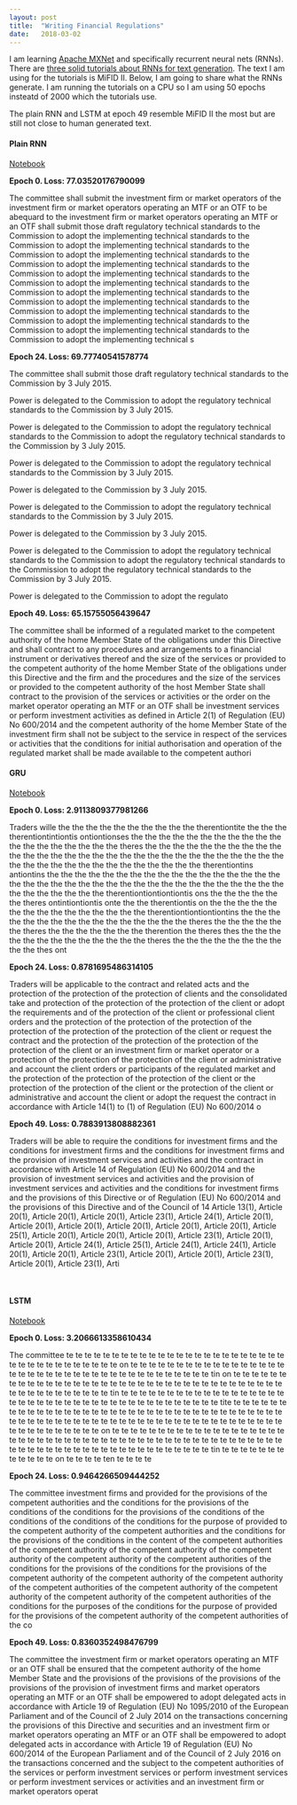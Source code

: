 ```yaml
---
layout: post
title:  "Writing Financial Regulations"
date:   2018-03-02
---
```


I am learning [Apache MXNet](https://mxnet.incubator.apache.org/) and specifically recurrent neural nets (RNNs). There are [three solid tutorials about RNNs for text generation](http://gluon.mxnet.io/chapter05_recurrent-neural-networks/simple-rnn.html). The text I am using for the tutorials is MiFID II. Below, I am going to share what the RNNs generate. I am running the tutorials on a CPU so I am using 50 epochs insteatd of 2000 which the tutorials use. 

The plain RNN and LSTM at epoch 49 resemble MiFID II the most but are still not close to human generated text.

#### Plain RNN

[Notebook](https://github.com/johnrieth/FinancialResearch/blob/master/NLU/mifid%20II%20plain%20rnn.ipynb)

__Epoch 0. Loss: 77.03520176790099__

The committee shall submit the investment firm or market operators of the investment firm or market operators operating an MTF or an OTF to be abequard to the investment firm or market operators operating an MTF or an OTF shall submit those draft regulatory technical standards to the Commission to adopt the implementing technical standards to the Commission to adopt the implementing technical standards to the Commission to adopt the implementing technical standards to the Commission to adopt the implementing technical standards to the Commission to adopt the implementing technical standards to the Commission to adopt the implementing technical standards to the Commission to adopt the implementing technical standards to the Commission to adopt the implementing technical standards to the Commission to adopt the implementing technical standards to the Commission to adopt the implementing technical standards to the Commission to adopt the implementing technical standards to the Commission to adopt the implementing technical s

__Epoch 24. Loss: 69.77740541578774__

The committee shall submit those draft regulatory technical standards to the Commission by 3 July 2015.

Power is delegated to the Commission to adopt the regulatory technical standards to the Commission by 3 July 2015.

Power is delegated to the Commission to adopt the regulatory technical standards to the Commission to adopt the regulatory technical standards to the Commission by 3 July 2015.

Power is delegated to the Commission to adopt the regulatory technical standards to the Commission by 3 July 2015.

Power is delegated to the Commission by 3 July 2015.

Power is delegated to the Commission to adopt the regulatory technical standards to the Commission by 3 July 2015.

Power is delegated to the Commission by 3 July 2015.

Power is delegated to the Commission to adopt the regulatory technical standards to the Commission to adopt the regulatory technical standards to the Commission to adopt the regulatory technical standards to the Commission by 3 July 2015.

Power is delegated to the Commission to adopt the regulato

__Epoch 49. Loss: 65.15755056439647__

The committee shall be informed of a regulated market to the competent authority of the home Member State of the obligations under this Directive and shall contract to any procedures and arrangements to a financial instrument or derivatives thereof and the size of the services or provided to the competent authority of the home Member State of the obligations under this Directive and the firm and the procedures and the size of the services or provided to the competent authority of the host Member State shall contract to the provision of the services or activities or the order on the market operator operating an MTF or an OTF shall be investment services or perform investment activities as defined in Article 2(1) of Regulation (EU) No 600/2014 and the competent authority of the home Member State of the investment firm shall not be subject to the service in respect of the services or activities that the conditions for initial authorisation and operation of the regulated market shall be made available to the competent authori

#### GRU

[Notebook](https://github.com/johnrieth/FinancialResearch/blob/master/NLU/GRUs.ipynb)

__Epoch 0. Loss: 2.9113809377981266__

Traders wille the the the the the the the the the the therentiontite the the the therentiontintiontis ontiontionses the the the the the the the the the the the the the the the the the the the theres the the the the the the the the the the the the the the the the the the the the the the the the the the the the the the the the the the the the the the the the the the the the therentiontins antiontins the the the the the the the the the the the the the the the the the the the the the the the the the the the the the the the the the the the the the the the the the the the the therentiontiontiontiontis ons the the the the the the theres ontintiontiontis onte the the therentiontis on the the the the the the the the the the the the the the the therentiontiontiontiontins the the the the the the the the the the the the the the the the theres the the the the the the theres the the the the the the the therention the theres thes the the the the the the the the the the the the the theres the the the the the the the the the the thes ont

__Epoch 24. Loss: 0.8781695486314105__

Traders will be applicable to the contract and related acts and the protection of the protection of the protection of clients and the consolidated take and protection of the protection of the protection of the client or adopt the requirements and of the protection of the client or professional client orders and the protection of the protection of the protection of the protection of the protection of the protection of the client or request the contract and the protection of the protection of the protection of the protection of the client or an investment firm or market operator or a protection of the protection of the protection of the client or administrative and account the client orders or participants of the regulated market and the protection of the protection of the protection of the client or the protection of the protection of the client or the protection of the client or administrative and account the client or adopt the request the contract in accordance with Article 14(1) to (1) of Regulation (EU) No 600/2014 o

__Epoch 49. Loss: 0.7883913808882361__

Traders will be able to require the conditions for investment firms and the conditions for investment firms and the conditions for investment firms and the provision of investment services and activities and the contract in accordance with Article 14 of Regulation (EU) No 600/2014 and the provision of investment services and activities and the provision of investment services and activities and the conditions for investment firms and the provisions of this Directive or of Regulation (EU) No 600/2014 and the provisions of this Directive and of the Council of 14 Article 13(1), Article 20(1), Article 20(1), Article 20(1), Article 23(1), Article 24(1), Article 20(1), Article 20(1), Article 20(1), Article 20(1), Article 20(1), Article 20(1), Article 25(1), Article 20(1), Article 20(1), Article 20(1), Article 23(1), Article 20(1), Article 20(1), Article 24(1), Article 25(1), Article 24(1), Article 24(1), Article 20(1), Article 20(1), Article 23(1), Article 20(1), Article 20(1), Article 23(1), Article 20(1), Article 23(1), Arti

​
#### LSTM

[Notebook](https://github.com/johnrieth/FinancialResearch/blob/master/NLU/LSTM%20RNNs.ipynb)

__Epoch 0. Loss: 3.2066613358610434__

The committee te te te te te te te te te te te te te te te te te te te te te te te te te te te te te te te te te te te te on te te te te te te te te te te te te te te te te te te te te te te te te te te te te te te te te te te te te te te te tin on te te te te te te te te te te te te te te te te te te te te te te te te te te te te te te te te te te te te te te te te te te te te te te te tin te te te te te te te te te te te te te te te te te te te te te te te te te te te te te te te te te te te te te te te te te tite te te te te te te te te te te te te te te te te te te te te te te te te te te te te te te te te te te te te te te te te te te te te te te te te te te te te te te te te te te te te te te te te te te te te te te te te te te te te on te te te te te te te te te te te te te te te te te te te te te te te te te te te te te te te te te te te te te te te te te te te te te te te te te te te te te te te te te te te te te te te te te te te te te te te tin te te te te te te te te te te te te on te te te te ten te te te te 

__Epoch 24. Loss: 0.9464266509444252__

The committee investment firms and provided for the provisions of the competent authorities and the conditions for the provisions of the conditions of the conditions for the provisions of the conditions of the conditions of the conditions of the conditions for the purpose of provided to the competent authority of the competent authorities and the conditions for the provisions of the conditions in the content of the competent authorities of the competent authority of the competent authority of the competent authority of the competent authority of the competent authorities of the conditions for the provisions of the conditions for the provisions of the competent authority of the competent authority of the competent authority of the competent authorities of the competent authority of the competent authority of the competent authority of the competent authorities of the conditions for the purposes of the conditions for the purpose of provided for the provisions of the competent authority of the competent authorities of the co

__Epoch 49. Loss: 0.8360352498476799__

The committee the investment firm or market operators operating an MTF or an OTF shall be ensured that the competent authority of the home Member State and the provisions of the provisions of the provisions of the provisions of the provision of investment firms and market operators operating an MTF or an OTF shall be empowered to adopt delegated acts in accordance with Article 19 of Regulation (EU) No 1095/2010 of the European Parliament and of the Council of 2 July 2014 on the transactions concerning the provisions of this Directive and securities and an investment firm or market operators operating an MTF or an OTF shall be empowered to adopt delegated acts in accordance with Article 19 of Regulation (EU) No 600/2014 of the European Parliament and of the Council of 2 July 2016 on the transactions concerned and the subject to the competent authorities of the services or perform investment services or perform investment services or perform investment services or activities and an investment firm or market operators operat